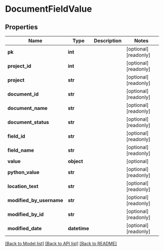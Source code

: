 # DocumentFieldValue

## Properties
Name | Type | Description | Notes
------------ | ------------- | ------------- | -------------
**pk** | **int** |  | [optional] [readonly] 
**project_id** | **int** |  | [optional] [readonly] 
**project** | **str** |  | [optional] [readonly] 
**document_id** | **str** |  | [optional] [readonly] 
**document_name** | **str** |  | [optional] [readonly] 
**document_status** | **str** |  | [optional] [readonly] 
**field_id** | **str** |  | [optional] [readonly] 
**field_name** | **str** |  | [optional] [readonly] 
**value** | **object** |  | [optional] 
**python_value** | **str** |  | [optional] [readonly] 
**location_text** | **str** |  | [optional] [readonly] 
**modified_by_username** | **str** |  | [optional] [readonly] 
**modified_by_id** | **str** |  | [optional] [readonly] 
**modified_date** | **datetime** |  | [optional] [readonly] 

[[Back to Model list]](../README.md#documentation-for-models) [[Back to API list]](../README.md#documentation-for-api-endpoints) [[Back to README]](../README.md)


